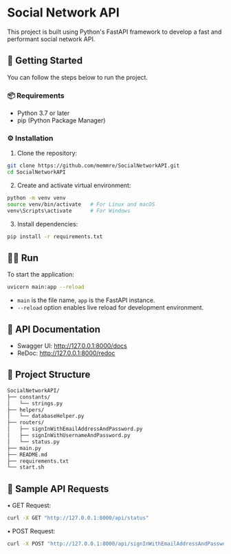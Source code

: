 # Social Network API

This project is built using Python's FastAPI framework to develop a fast and performant social network API.

## 🚀 Getting Started

You can follow the steps below to run the project.

### 📦 Requirements

- Python 3.7 or later
- pip (Python Package Manager)

### ⚙️ Installation

1. Clone the repository:
```bash
git clone https://github.com/memmre/SocialNetworkAPI.git
cd SocialNetworkAPI
```

2.	Create and activate virtual environment:
```bash
python -m venv venv
source venv/bin/activate   # For Linux and macOS
venv\Scripts\activate      # For Windows
```

3.	Install dependencies:
```bash
pip install -r requirements.txt
```

## 🏃‍♂️ Run

To start the application:

```bash
uvicorn main:app --reload
````

- ```main``` is the file name, ```app``` is the FastAPI instance.
- ```--reload``` option enables live reload for development environment.

## 🔗 API Documentation
- Swagger UI: http://127.0.0.1:8000/docs
- ReDoc: http://127.0.0.1:8000/redoc

## 📂 Project Structure
```bash
SocialNetworkAPI/
├── constants/
│   └── strings.py
├── helpers/
│   └── databaseHelper.py
├── routers/
│   ├── signInWithEmailAddressAndPassword.py
│   ├── signInWithUsernameAndPassword.py
│   └── status.py
├── main.py
├── README.md
├── requirements.txt
└── start.sh
```

## 📝 Sample API Requests
• GET Request:
```bash
curl -X GET "http://127.0.0.1:8000/api/status"
```
• POST Request:
```bash
curl -X POST "http://127.0.0.1:8000/api/signInWithEmailAddressAndPassword/" -H "Content-Type: application/json" -d '{"emailAddress": "johndoe@example.com", "password": "Passw0rd!"}'
```
